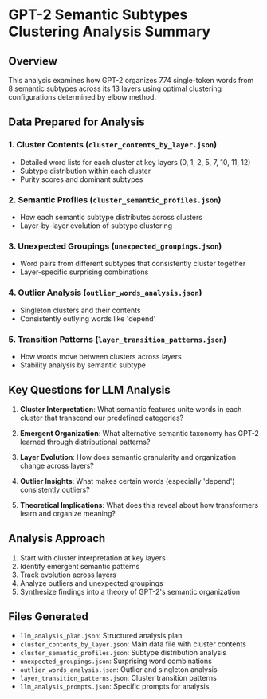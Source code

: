 # GPT-2 Semantic Subtypes Clustering Analysis Summary

## Overview
This analysis examines how GPT-2 organizes 774 single-token words from 8 semantic subtypes across its 13 layers using optimal clustering configurations determined by elbow method.

## Data Prepared for Analysis

### 1. Cluster Contents (`cluster_contents_by_layer.json`)
- Detailed word lists for each cluster at key layers (0, 1, 2, 5, 7, 10, 11, 12)
- Subtype distribution within each cluster
- Purity scores and dominant subtypes

### 2. Semantic Profiles (`cluster_semantic_profiles.json`)
- How each semantic subtype distributes across clusters
- Layer-by-layer evolution of subtype clustering

### 3. Unexpected Groupings (`unexpected_groupings.json`)
- Word pairs from different subtypes that consistently cluster together
- Layer-specific surprising combinations

### 4. Outlier Analysis (`outlier_words_analysis.json`)
- Singleton clusters and their contents
- Consistently outlying words like 'depend'

### 5. Transition Patterns (`layer_transition_patterns.json`)
- How words move between clusters across layers
- Stability analysis by semantic subtype

## Key Questions for LLM Analysis

1. **Cluster Interpretation**: What semantic features unite words in each cluster that transcend our predefined categories?

2. **Emergent Organization**: What alternative semantic taxonomy has GPT-2 learned through distributional patterns?

3. **Layer Evolution**: How does semantic granularity and organization change across layers?

4. **Outlier Insights**: What makes certain words (especially 'depend') consistently outliers?

5. **Theoretical Implications**: What does this reveal about how transformers learn and organize meaning?

## Analysis Approach

1. Start with cluster interpretation at key layers
2. Identify emergent semantic patterns
3. Track evolution across layers
4. Analyze outliers and unexpected groupings
5. Synthesize findings into a theory of GPT-2's semantic organization

## Files Generated
- `llm_analysis_plan.json`: Structured analysis plan
- `cluster_contents_by_layer.json`: Main data file with cluster contents
- `cluster_semantic_profiles.json`: Subtype distribution analysis
- `unexpected_groupings.json`: Surprising word combinations
- `outlier_words_analysis.json`: Outlier and singleton analysis
- `layer_transition_patterns.json`: Cluster transition patterns
- `llm_analysis_prompts.json`: Specific prompts for analysis
